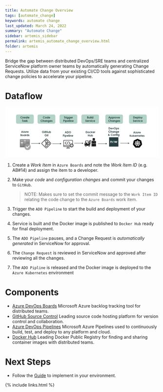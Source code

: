 ```yaml
---
title: Automate Change Overview
tags: [automate_change]
keywords: automate change
last_updated: March 24, 2022
summary: "Automate Change"
sidebar: artemis_sidebar
permalink: artemis_automate_change_overview.html
folder: artemis
---
```


Bridge the gap between distributed DevOps/SRE teams and centralized ServiceNow platform owner teams by automatically generating Change Requests. Utilize data from your existing CI/CD tools against sophisticated change policies to accelerate your pipeline.

# Dataflow

![Dataflow](images/automate_change_dataflow.png)

1. Create a *Work Item* in `Azure Boards` and note the *Work Item ID* (e.g. AB#14) and assign the item to a developer.
1. Make your *code* and *configuration changes* and commit your changes to `GitHub`.

    > NOTE: Makes sure to set the commit message to the `Work Item ID` relating the code change to the `Azure Boards` work item.

1. Trigger the `ADO Pipeline` to start the build and deployment of your changes. 
1. Service is built and the Docker image is published to `Docker Hub` ready for final deployment.
1. The `ADO Pipeline` pauses, and a Change Request is *automatically generated* in ServiceNow for approval.
1. The `Change Request` is reviewed in ServiceNow and approved after reviewing all the changes.
1. The `ADO Pipline` is released and the Docker image is deployed to the `Azure Kubernetes` environment

# Components

* [Azure DevOps Boards](https://azure.microsoft.com/en-us/services/devops/boards/) Microsoft Azure backlog tracking tool for distributed teams.
* [GitHub Source Control](https://github.com) Leading source code hosting platform for version control and collaboration.
* [Azure DevOps Pipelines](https://azure.microsoft.com/en-us/services/devops/pipelines/) Microsoft Azure Pipelines used to continuously build, test, and deploy to any platform and cloud.
* [Docker Hub](https://hub.docker.com) Leading Docker Public Registry for finding and sharing container images with distributed teams.

# Next Steps

* Follow the [Guide](./artemis_automate_change_guide.md) to implement in your environment.

{% include links.html %}